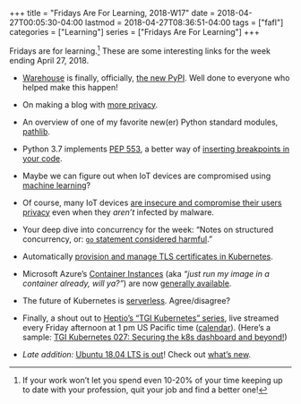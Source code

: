 +++
title = "Fridays Are For Learning, 2018-W17"
date = 2018-04-27T00:05:30-04:00
lastmod = 2018-04-27T08:36:51-04:00
tags = ["fafl"]
categories = ["Learning"]
series = ["Fridays Are For Learning"]
+++

Fridays are for learning.[^1] These are some interesting links for the week
ending April 27, 2018.

[^1]: If your work won’t let you spend even 10-20% of your time keeping up to
      date with your profession, quit your job and find a better one!

* [Warehouse](https://pypi.org/) is finally, officially, [the new
PyPI](https://blog.python.org/2018/04/new-pypi-launched-legacy-pypi-shutting.html).
Well done to everyone who helped make this happen!

* On making a blog with [more
privacy](https://vincent.bernat.im/en/blog/2018-more-privacy-blog).

* An overview of one of my favorite new(er) Python standard modules,
[pathlib](https://realpython.com/python-pathlib/).

* Python 3.7 implements [PEP 553](https://www.python.org/dev/peps/pep-0553/), a
better way of [inserting breakpoints in your
code](https://hackernoon.com/python-3-7s-new-builtin-breakpoint-a-quick-tour-4f1aebc444c).

* Maybe we can figure out when IoT devices are compromised using
[machine learning](https://arxiv.org/abs/1804.04159)?

* Of course, many IoT devices [are insecure and compromise their users
privacy](https://freedom-to-tinker.com/2018/04/23/announcing-iot-inspector-a-tool-to-study-smart-home-iot-device-behavior/)
even when they *aren’t* infected by malware.

* Your deep dive into concurrency for the week: “Notes on structured
concurrency, or: [<code>go</code> statement considered
harmful](https://vorpus.org/blog/notes-on-structured-concurrency-or-go-statement-considered-harmful/).”

* Automatically [provision and manage TLS certificates in
Kubernetes](https://github.com/jetstack/cert-manager/).

* Microsoft Azure’s [Container
Instances](https://azure.microsoft.com/en-us/services/container-instances/)
(aka *“just run my image in a container already, will ya?”*) are now [generally
available](https://azure.microsoft.com/en-us/blog/azure-container-instances-now-generally-available/).

* The future of Kubernetes is
[serverless](https://thenewstack.io/the-future-of-kubernetes-is-serverless/).
Agree/disagree?

* Finally, a shout out to [Heptio’s “TGI Kubernetes”
series](https://www.youtube.com/playlist?list=PLvmPtYZtoXOENHJiAQc6HmV2jmuexKfrJ),
live streamed every Friday afternoon at 1 pm US Pacific time
([calendar](https://calendar.google.com/calendar/ical/heptio.com_f73rm4mchnc07nssap47uaa5so%40group.calendar.google.com/public/basic.ics)).
(Here’s a sample: [TGI Kubernetes 027: Securing the k8s dashboard and
beyond!](https://www.youtube.com/watch?v=od8TnIvuADg))

* *Late addition:*  [Ubuntu 18.04 LTS is
out](https://insights.ubuntu.com/2018/04/27/breeze-through-ubuntu-desktop-18-04-lts-bionic-beaver)!
Check out [what’s
new](https://www.omgubuntu.co.uk/2018/04/ubuntu-18-04-download-release-features).
